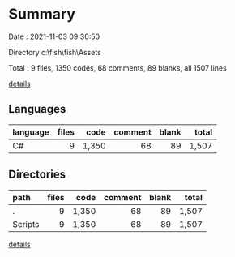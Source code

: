 # Summary

Date : 2021-11-03 09:30:50

Directory c:\fish\fish\Assets

Total : 9 files,  1350 codes, 68 comments, 89 blanks, all 1507 lines

[details](details.md)

## Languages
| language | files | code | comment | blank | total |
| :--- | ---: | ---: | ---: | ---: | ---: |
| C# | 9 | 1,350 | 68 | 89 | 1,507 |

## Directories
| path | files | code | comment | blank | total |
| :--- | ---: | ---: | ---: | ---: | ---: |
| . | 9 | 1,350 | 68 | 89 | 1,507 |
| Scripts | 9 | 1,350 | 68 | 89 | 1,507 |

[details](details.md)